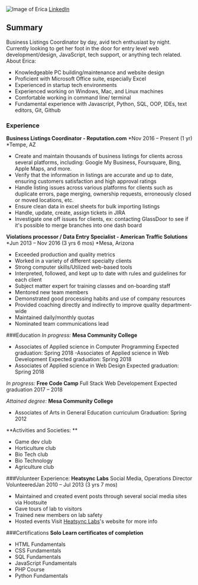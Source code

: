 ![Image of Erica](https://media.licdn.com/mpr/mpr/shrinknp_100_100/AAEAAQAAAAAAAAWXAAAAJGM4ZTUxNWI1LWI2OGUtNDg5NC1hMjgzLTY1ODM5OTFiMjQ3OA.jpg) [LinkedIn](https://www.linkedin.com/in/ericaweems/) 

## Summary

Business Listings Coordinator by day, avid tech enthusiast by night. Currently looking to get her foot in the door for entry level web development/design, JavaScript, tech support, or anything tech related. 
About Erica:
- Knowledgeable PC building/maintenance and website design
- Proficient with Microsoft Office suite, especially Excel
- Experienced in startup tech environments
- Experienced working on Windows, Mac, and Linux machines
- Comfortable working in command line/ terminal
- Fundamental experience with Javascript, Python, SQL, OOP, IDEs, text editors, Git, Github

### Experience

**Business Listings Coordinator - Reputation.com**
*Nov 2016 – Present (1 yr)
*Tempe, AZ
- Create and maintain thousands of business listings for clients across several platforms, including: Google My Business, Foursquare, Bing, Apple Maps, and more.
- Verify that the information in listings are accurate and up to date, ensuring customers satisfaction and high approval ratings
- Handle listing issues across various platforms for clients such as duplicate errors, page merging, ownership requests, erroneously closed or moved locations, etc.
- Ensure clean data in excel sheets for bulk importing listings
- Handle, update, create, assign tickets in JIRA
- Investigate one off issues for clients, ex: contacting GlassDoor to see if it's possible to merge branches into one dash board

**Violations processor / Data Entry Specialist - American Traffic Solutions**
*Jun 2013 – Nov 2016 (3 yrs 6 mos)
*Mesa, Arizona
- Exceeded production and quality metrics
- Worked in a variety of different specialty clients
- Strong computer skills/Utilized web-based tools
- Interpreted, followed, and kept up to date with rules and guidelines for each client
- Subject matter expert for training classes and on-boarding staff
- Mentored new team members 
- Demonstrated good processing habits and use of company resources
- Provided coaching directly and indirectly to improve quality department-wide
- Maintained daily/monthly quotas 
- Nominated team communications lead

###Education
_In progress:_
**Mesa Community College**
- Associates of Applied science in Computer Programming
Expected graduation: Spring 2018
-Associates of Applied science in Web Development
Expected graduation: Spring 2018
- Associates of Applied science in Web Design
Expected graduation: Spring 2018

_In progress:_
**Free Code Camp**
Full Stack Web Developement
Expected graduation 2017 – 2018

_Attained degree:_
**Mesa Community College**
- Associates of Arts in General Education curriculum
Graduation: Spring 2012

**Activities and Societies: **
- Game dev club
- Horticulture club 
- Bio Tech club
- Bio Technology
- Agriculture club

###Volunteer Experience:
**Heatsync Labs**
Social Media, Operations Director
VolunteeredJan 2010 – Jul 2013 (3 yrs 7 mos)
- Maintained and created event posts through several social media sites via Hootsuite
- Gave tours of lab to visitors
- Trained new members on lab safety
- Hosted events
Visit [Heatsync Labs](http://www.heatsynclabs.org/)'s website for more info 

###Certifications
**Solo Learn certificates of completion**
- HTML Fundamentals
- CSS Fundamentals
- SQL Fundamentals
- JavaScript Fundamentals 
- PHP Course
- Python Fundamentals
